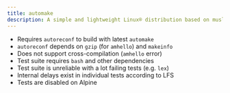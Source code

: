 ```yaml
---
title: automake
description: A simple and lightweight Linux® distribution based on musl libc and toybox
---
```


- Requires `autoreconf` to build with latest `automake`
- `autoreconf` depends on `gzip` (for `amhello`) and `makeinfo`
- Does not support cross-compilation (`amhello` error)
- Test suite requires `bash` and other dependencies
- Test suite is unreliable with a lot failing tests (e.g. `lex`)
- Internal delays exist in individual tests according to LFS
- Tests are disabled on Alpine
